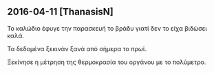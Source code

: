 
## 2016-04-11 [ThanasisN]

[//]: # (Keywords: #chp1, #katastroph, #temp, #data_loss)

Το καλώδιο έφυγε την παρασκευή το βράδυ γιατί δεν το είχα βιδώσει καλά.

Τα δεδομένα ξεκινάν ξανά από σήμερα το πρωί.

Ξεκίνησε η μέτρηση της θερμοκρασία του οργάνου με το πολύμετρο.


